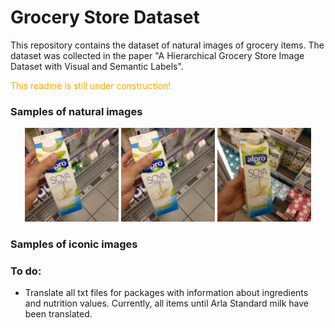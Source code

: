 # Grocery Store Dataset

This repository contains the dataset of natural images of grocery items. The dataset was collected in the paper "A Hierarchical Grocery Store Image Dataset with Visual and Semantic Labels".

<span style="color:orange;"> This readme is still under construction! </span>

### Samples of natural images

<p align="center">
  <img src="Alpro-Soy-Milk-Fresh_001.jpg" width="150" title="hover text">
  <img src="Alpro-Soy-Milk-Fresh_001.jpg" width="150" title="hover text">
  <img src="/dataset/train/Alpro-Soy-Milk-Fresh/Alpro-Soy-Milk-Fresh_023.jpg" width="150" title="hover text">
  
</p>

### Samples of iconic images

### To do:

* Translate all txt files for packages with information about ingredients and nutrition values. Currently, all items until Arla Standard milk have been translated.
